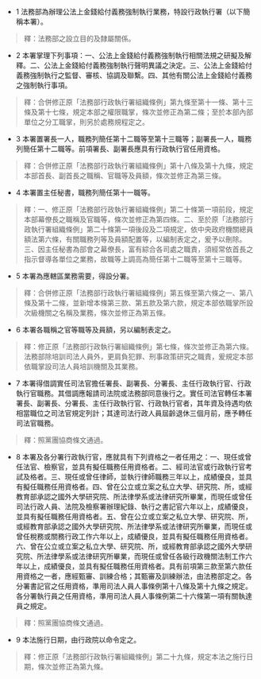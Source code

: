 * 1 法務部為辦理公法上金錢給付義務強制執行業務，特設行政執行署（以下簡稱本署）。

> 釋：法務部之設立目的及隸屬關係。

* 2 本署掌理下列事項：一、公法上金錢給付義務強制執行相關法規之研擬及解釋。二、公法上金錢給付義務強制執行聲明異議之決定。三、公法上金錢給付義務強制執行之監督、審核、協調及聯繫。四、其他有關公法上金錢給付義務之強制執行事項。

> 釋：合併修正原「法務部行政執行署組織條例」第九條至第十一條、第十三條及第十七條，規定本部之權限職掌，條次並修正為第二條；至於本部內部單位之分工職掌，則另於處務規程定之。

* 3 本署置署長一人，職務列簡任第十二職等至第十三職等；副署長一人，職務列簡任第十二職等。前項署長、副署長應具有行政執行官任用資格。

> 釋：合併修正原「法務部行政執行署組織條例」第十八條及第十九條，規定本部首長、副首長之職稱、官職等及員額，條次並修正為第三條。

* 4 本署置主任秘書，職務列簡任第十一職等。

> 釋：一、修正原「法務部行政執行署組織條例」第二十條第一項前段，規定本部幕僚長之職稱及官職等，條次並修正為第四條。二、至於原「法務部行政執行署組織條例」第二十條第一項後段及二項規定，依中央政府機關總員額法第六條，有關職務列等及員額配置等，以編制表定之，爰予以刪除。三、因主任秘書為部會之幕僚長，富有綜合各司處之職責，須經常依首長之指示督導各單位之業務，故職等上調高為簡任第十二職等至第十三職等。

* 5 本署為應轄區業務需要，得設分署。

> 釋：合併修正原「法務部行政執行署組織條例」第五條至第六條之一、第八條及第十二條，並新增本條第三款、第五款及第六款，規定本部依職掌所設次級機關之名稱及業務，條次並修正為第五條。

* 6 本署各職稱之官等職等及員額，另以編制表定之。

> 釋：修正原「法務部行政執行署組織條例」第七條，條次並修正為第六條。法務部除培訓司法人員外，更肩負犯罪、刑事政策研究之職責，爰規定本部依職掌設司法人員培訓機關及其業務。

* 7 本署得借調實任司法官擔任署長、副署長、分署長、主任行政執行官、行政執行官職務。其借調應報請司法院或法務部同意後行之。實任司法官轉任本署署長、副署長、分署長、主任行政執行官、行政執行官者，其年資及待遇均依相當職位之司法官規定列計；其達司法行政人員屆齡退休三個月前，應予轉任司法官職務。

> 釋：照黨團協商條文通過。

* 8 本署及各分署行政執行官，應就具有下列資格之一者任用之：一、現任或曾任法官、檢察官，並具有擬任職務任用資格者。二、經司法官或行政執行官考試及格者。三、現任或曾任律師，並執行律師職務三年以上，成績優良，並具有擬任職務任用資格者。四、曾在公立或立案之私立大學、研究院、所，或經教育部承認之國外大學研究院、所法律學系或法律研究所畢業，而現任或曾任司法行政人員、法院及檢察署辦理紀錄、執行之書記官六年以上，成績優良，並具有擬任職務任用資格者。五、曾在公立或立案之私立大學、研究院、所，或經教育部承認之國外大學研究院、所法律學系或法律研究所畢業，而現任或曾任稅務或關務行政工作六年以上，成績優良，並具有擬任職務任用資格者。六、曾在公立或立案之私立大學、研究院、所，或經教育部承認之國外大學研究院、所法律學系或法律研究所畢業，而現任或曾任各級行政機關法制工作六年以上，成績優良，並具有擬任職務任用資格者。具有前項第三款至第六款任用資格之一者，應經甄審、訓練合格；其甄審及訓練辦法，由法務部定之。各分署書記官之任用資格，準用司法人員人事條例第十八條及第十九條之規定。各分署執行員之任用資格，準用司法人員人事條例第二十六條第一項有關執達員之規定。

> 釋：照黨團協商條文通過。

* 9 本法施行日期，由行政院以命令定之。

> 釋：修正原「法務部行政執行署組織條例」第二十九條，規定本法之施行日期，條次並修正為第九條。

